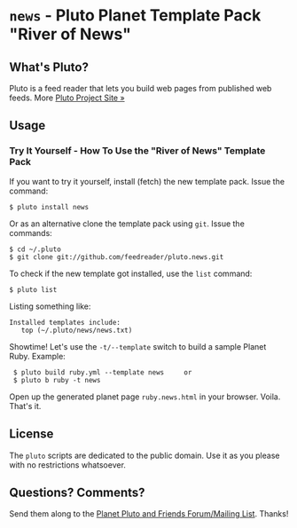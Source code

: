 # `news` -  Pluto Planet Template Pack "River of News"

## What's Pluto?

Pluto is a feed reader that lets you build web pages from published
web feeds. More [Pluto Project Site »](http://feedreader.github.io)


## Usage

### Try It Yourself - How To Use the "River of News" Template Pack

If you want to try it yourself, install (fetch) the new template pack. Issue the command:

    $ pluto install news

Or as an alternative clone the template pack using `git`. Issue the commands:

    $ cd ~/.pluto
    $ git clone git://github.com/feedreader/pluto.news.git

To check if the new template got installed, use the `list` command:

    $ pluto list

Listing something like:

    Installed templates include:
       top (~/.pluto/news/news.txt)

Showtime! Let's use the `-t/--template` switch to build a sample Planet Ruby. Example:

     $ pluto build ruby.yml --template news     or
     $ pluto b ruby -t news

Open up the generated planet page `ruby.news.html` in your browser. Voila. That's it.


## License

The `pluto` scripts are dedicated to the public domain.
Use it as you please with no restrictions whatsoever.

## Questions? Comments?

Send them along to the [Planet Pluto and Friends Forum/Mailing List](http://groups.google.com/group/feedreader).
Thanks!
